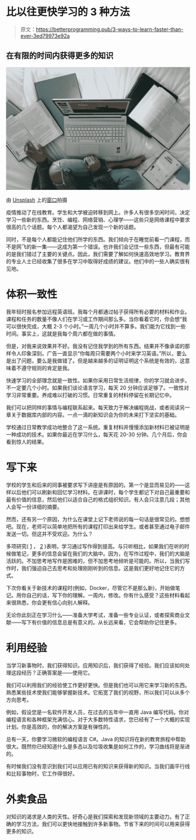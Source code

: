 # 比以往更快学习的 3 种方法

> 原文：<https://betterprogramming.pub/3-ways-to-learn-faster-than-ever-3ed79973e92a>

## 在有限的时间内获得更多的知识

![](img/561802989476e4357624825f035db821.png)

由 [Unsplash](https://unsplash.com/s/photos/learn?utm_source=unsplash&utm_medium=referral&utm_content=creditCopyText) 上的[窗口](https://unsplash.com/@windows?utm_source=unsplash&utm_medium=referral&utm_content=creditCopyText)拍摄

疫情推动了在线教育。学生和大学被迫转移到网上。许多人有很多空闲时间，决定学习一些新的东西。烹饪、编程、网络营销、心理学——这些只是网络课程中要求很高的几个话题。每个人都渴望为自己发现一个新的话题。

同时，不是每个人都能记住他们所学的东西。我们倾向于在睡觉前看一门课程，而不是网飞的新一集——这成为第一个错误。也许我们会记住一些东西，但最有可能的是我们错过了主要的关键点。因此，我们需要了解如何快速高效地学习。教育界的专业人士已经收集了很多在学习中取得好成绩的建议。他们中的一些人确实很有见地。

# 体积一致性

我年轻时报名参加远程英语班。我每个月都通过帖子获得所有必要的材料和作业。课程和任务的数量不像人们在学习或工作期间那么多。当你看着它时，你会想“我可以很快完成，大概 2-3 个小时。”一周几个小时并不算多。我们能为它找到一些时间。事实上，这就是我每个周六都在做的事情。

但是，对我来说效果并不好。我没有记住我学到的所有东西。结果并不像承诺的那样令人印象深刻。广告一直显示“你每周只需要两个小时来学习英语。”所以，要么是出了问题，要么是我做错了。但是越来越多的证明证明这个系统是有效的，这意味着不遵守规则的肯定是我。

快速学习的全部理念就是一致性。如果你采用日常生活规律，你的学习就会进步。不一定要几个小时。如果我们谈论语言学习，每天 20 分钟应该足够了。一致性对学习非常重要。养成难以打破的习惯。日常重复的材料停留在长期记忆中。

我们可以把同样的事情与编程联系起来。每天致力于解决编程挑战，或者阅读另一章关于数据库内部的内容。一点一滴的新知识会为你的未来打下坚实的基础。

学校通过日常教学成功地整合了这一系统。重复材料并慢慢添加新材料已被证明是一种成功的技术。如果你最近在学习什么，每天花 20-30 分钟。几个月后，你会看到惊人的结果。

# 写下来

学校的学生和后来的同事被要求写下讲座是有原因的。第一个是显而易见的——这样以后他们可以刷新和回忆学习材料。在讲课时，每个学生都记下对自己最重要和最有价值的信息，然后他们以适合自己的格式组织知识。有人会只注意几段；其他人会写一份详细的摘要。

然而，还有另一个原因，为什么在课堂上记下老师说的每一句话是很常见的。想想吧。现在，老师可以简单地把所有的课程打印出来给学生。或者甚至通过电子邮件发送一切。但这并不受欢迎。为什么？

多项研究( [1](https://psycnet.apa.org/record/1975-24054-001) ， [2](https://www.jowr.org/articles/vol7_3/JoWR_2016_vol7_nr3_Klein_Boscolo.pdf) )表明，学习通过写作得到提高。与只听相比，如果我们在听的时候做笔记，更多的信息会留在我们的大脑中。因为，在写作过程中，我们的大脑是活跃的。不加思考地写作是困难的，但不加思考地倾听是可能的。所以，当我们写作时，我们强迫自己去思考和处理刚刚听到的信息。这是我们更好地记住它的方式。

下次你看关于新技术的课程时(例如，Docker，尽管它不是那么新)，开始做笔记。用你自己的话，写下你的理解。一周内，修改。你有什么感受？这些材料看起来很熟悉，你会更有信心向别人解释。

无论你此刻正在学习什么——准备大学考试，准备一些专业认证，或者探索商业文献——写下有价值的信息总是有意义的。从长远来看，它会帮助你记住更多。

# 利用经验

当学习新事物时，我们获得知识。应用知识后，我们获得了经验。我们应该如何处理这段经历？正确答案是——使用它。

我们可以利用我们的经验使工作更好更快。但是我们也可以用它来学习新的东西。熟悉某些技术使我们能够掌握新技术。它拓宽了我们的视野，所以我们可以从多个方向思考。

例如，假设您是一名软件开发人员，在过去的五年中一直用 Java 编写代码。你对编程语言和各种框架充满信心。对于大多数特性请求，您已经有了一个大概的实现计划。你是高效的，你的解决方案是有弹性的。

总有一天，你要学习微软的编程语言 C#。Java 的知识将在新的教育旅程中帮助很大。既然你已经知道什么是多态以及垃圾收集是如何工作的，学习曲线将是渐进的。

有时候我们没有意识到我们可以应用已有的知识来获得新的知识。当我们画平行线和比较事物时，它工作得很好。

# 外卖食品

对知识的渴求是人类的天性。好奇心是我们探索和发现新领域的主要动力。有了正确的学习方法，我们可以更快地接触到许多新事物。节省下来的时间可以用来获得更多的知识。